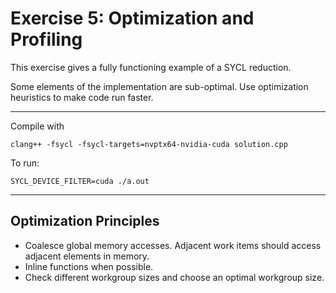 # Exercise 5: Optimization and Profiling

This exercise gives a fully functioning example of a SYCL reduction. 

Some elements of the implementation are sub-optimal. Use optimization 
heuristics to make code run faster.

---

Compile with 

```
clang++ -fsycl -fsycl-targets=nvptx64-nvidia-cuda solution.cpp
```

To run:
```
SYCL_DEVICE_FILTER=cuda ./a.out
```
---

## Optimization Principles

* Coalesce global memory accesses. Adjacent work items should access adjacent 
elements in memory.
* Inline functions when possible.
* Check different workgroup sizes and choose an optimal workgroup size.
